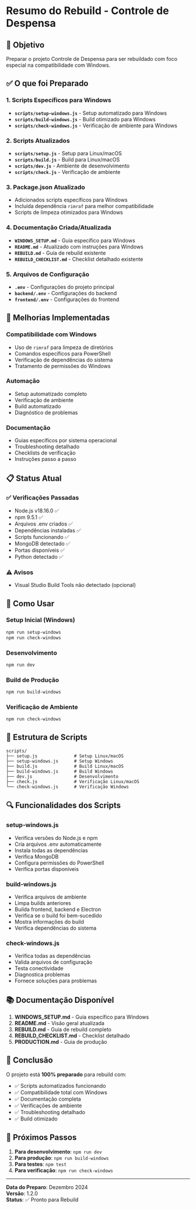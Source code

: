 # Resumo do Rebuild - Controle de Despensa

## 🎯 Objetivo
Preparar o projeto Controle de Despensa para ser rebuildado com foco especial na compatibilidade com Windows.

## ✅ O que foi Preparado

### 1. Scripts Específicos para Windows
- **`scripts/setup-windows.js`** - Setup automatizado para Windows
- **`scripts/build-windows.js`** - Build otimizado para Windows
- **`scripts/check-windows.js`** - Verificação de ambiente para Windows

### 2. Scripts Atualizados
- **`scripts/setup.js`** - Setup para Linux/macOS
- **`scripts/build.js`** - Build para Linux/macOS
- **`scripts/dev.js`** - Ambiente de desenvolvimento
- **`scripts/check.js`** - Verificação de ambiente

### 3. Package.json Atualizado
- Adicionados scripts específicos para Windows
- Incluída dependência `rimraf` para melhor compatibilidade
- Scripts de limpeza otimizados para Windows

### 4. Documentação Criada/Atualizada
- **`WINDOWS_SETUP.md`** - Guia específico para Windows
- **`README.md`** - Atualizado com instruções para Windows
- **`REBUILD.md`** - Guia de rebuild existente
- **`REBUILD_CHECKLIST.md`** - Checklist detalhado existente

### 5. Arquivos de Configuração
- **`.env`** - Configurações do projeto principal
- **`backend/.env`** - Configurações do backend
- **`frontend/.env`** - Configurações do frontend

## 🔧 Melhorias Implementadas

### Compatibilidade com Windows
- Uso de `rimraf` para limpeza de diretórios
- Comandos específicos para PowerShell
- Verificação de dependências do sistema
- Tratamento de permissões do Windows

### Automação
- Setup automatizado completo
- Verificação de ambiente
- Build automatizado
- Diagnóstico de problemas

### Documentação
- Guias específicos por sistema operacional
- Troubleshooting detalhado
- Checklists de verificação
- Instruções passo a passo

## 📋 Status Atual

### ✅ Verificações Passadas
- Node.js v18.16.0 ✅
- npm 9.5.1 ✅
- Arquivos .env criados ✅
- Dependências instaladas ✅
- Scripts funcionando ✅
- MongoDB detectado ✅
- Portas disponíveis ✅
- Python detectado ✅

### ⚠️ Avisos
- Visual Studio Build Tools não detectado (opcional)

## 🚀 Como Usar

### Setup Inicial (Windows)
```powershell
npm run setup-windows
npm run check-windows
```

### Desenvolvimento
```powershell
npm run dev
```

### Build de Produção
```powershell
npm run build-windows
```

### Verificação de Ambiente
```powershell
npm run check-windows
```

## 📁 Estrutura de Scripts

```
scripts/
├── setup.js              # Setup Linux/macOS
├── setup-windows.js      # Setup Windows
├── build.js              # Build Linux/macOS
├── build-windows.js      # Build Windows
├── dev.js                # Desenvolvimento
├── check.js              # Verificação Linux/macOS
└── check-windows.js      # Verificação Windows
```

## 🔍 Funcionalidades dos Scripts

### setup-windows.js
- Verifica versões do Node.js e npm
- Cria arquivos .env automaticamente
- Instala todas as dependências
- Verifica MongoDB
- Configura permissões do PowerShell
- Verifica portas disponíveis

### build-windows.js
- Verifica arquivos de ambiente
- Limpa builds anteriores
- Builda frontend, backend e Electron
- Verifica se o build foi bem-sucedido
- Mostra informações do build
- Verifica dependências do sistema

### check-windows.js
- Verifica todas as dependências
- Valida arquivos de configuração
- Testa conectividade
- Diagnostica problemas
- Fornece soluções para problemas

## 📚 Documentação Disponível

1. **WINDOWS_SETUP.md** - Guia específico para Windows
2. **README.md** - Visão geral atualizada
3. **REBUILD.md** - Guia de rebuild completo
4. **REBUILD_CHECKLIST.md** - Checklist detalhado
5. **PRODUCTION.md** - Guia de produção

## 🎉 Conclusão

O projeto está **100% preparado** para rebuild com:

- ✅ Scripts automatizados funcionando
- ✅ Compatibilidade total com Windows
- ✅ Documentação completa
- ✅ Verificações de ambiente
- ✅ Troubleshooting detalhado
- ✅ Build otimizado

## 🚀 Próximos Passos

1. **Para desenvolvimento**: `npm run dev`
2. **Para produção**: `npm run build-windows`
3. **Para testes**: `npm test`
4. **Para verificação**: `npm run check-windows`

---

**Data do Preparo**: Dezembro 2024  
**Versão**: 1.2.0  
**Status**: ✅ Pronto para Rebuild 